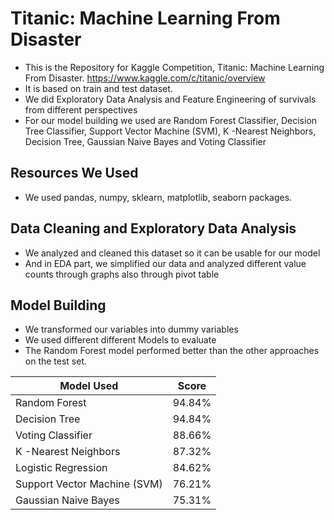 # Titanic: Machine Learning From Disaster
* This is the Repository for Kaggle Competition, Titanic: Machine Learning From Disaster. 
https://www.kaggle.com/c/titanic/overview
* It is based on train and test dataset.
* We did Exploratory Data Analysis and Feature Engineering of survivals from different perspectives
* For our model building we used are Random Forest Classifier, Decision Tree Classifier, Support Vector Machine (SVM), K -Nearest Neighbors, Decision Tree, Gaussian Naive Bayes and Voting Classifier


## Resources We Used
* We used pandas, numpy, sklearn, matplotlib, seaborn packages.


## Data Cleaning and Exploratory Data Analysis
* We analyzed and cleaned this dataset so it can be usable for our model
* And in EDA part, we simplified our data and analyzed different value counts through graphs also through pivot table


## Model Building
* We transformed our variables into dummy variables
* We used different different Models to evaluate
* The Random Forest model performed better than the other approaches on the test set. 

Model Used| Score
------------ | -------------
Random Forest | 94.84%
Decision Tree	 | 94.84%
Voting Classifier	 | 88.66%
K -Nearest Neighbors	 | 87.32%
Logistic Regression	 | 84.62%
Support Vector Machine (SVM)	 | 76.21%
Gaussian Naive Bayes	 | 75.31%

